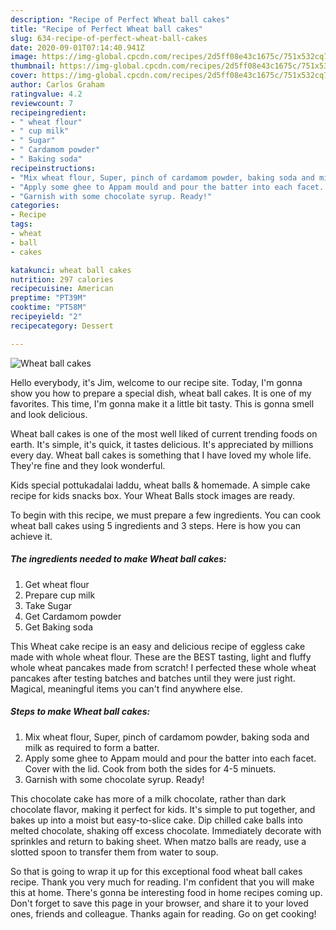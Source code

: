 ```yaml
---
description: "Recipe of Perfect Wheat ball cakes"
title: "Recipe of Perfect Wheat ball cakes"
slug: 634-recipe-of-perfect-wheat-ball-cakes
date: 2020-09-01T07:14:40.941Z
image: https://img-global.cpcdn.com/recipes/2d5ff08e43c1675c/751x532cq70/wheat-ball-cakes-recipe-main-photo.jpg
thumbnail: https://img-global.cpcdn.com/recipes/2d5ff08e43c1675c/751x532cq70/wheat-ball-cakes-recipe-main-photo.jpg
cover: https://img-global.cpcdn.com/recipes/2d5ff08e43c1675c/751x532cq70/wheat-ball-cakes-recipe-main-photo.jpg
author: Carlos Graham
ratingvalue: 4.2
reviewcount: 7
recipeingredient:
- " wheat flour"
- " cup milk"
- " Sugar"
- " Cardamom powder"
- " Baking soda"
recipeinstructions:
- "Mix wheat flour, Super, pinch of cardamom powder, baking soda and milk as required to form a batter."
- "Apply some ghee to Appam mould and pour the batter into each facet. Cover with the lid. Cook from both the sides for 4-5 minuets."
- "Garnish with some chocolate syrup. Ready!"
categories:
- Recipe
tags:
- wheat
- ball
- cakes

katakunci: wheat ball cakes 
nutrition: 297 calories
recipecuisine: American
preptime: "PT39M"
cooktime: "PT58M"
recipeyield: "2"
recipecategory: Dessert

---
```



![Wheat ball cakes](https://img-global.cpcdn.com/recipes/2d5ff08e43c1675c/751x532cq70/wheat-ball-cakes-recipe-main-photo.jpg)

Hello everybody, it's Jim, welcome to our recipe site. Today, I'm gonna show you how to prepare a special dish, wheat ball cakes. It is one of my favorites. This time, I'm gonna make it a little bit tasty. This is gonna smell and look delicious.

Wheat ball cakes is one of the most well liked of current trending foods on earth. It's simple, it's quick, it tastes delicious. It's appreciated by millions every day. Wheat ball cakes is something that I have loved my whole life. They're fine and they look wonderful.

Kids special pottukadalai laddu, wheat balls &amp; homemade. A simple cake recipe for kids snacks box. Your Wheat Balls stock images are ready.


To begin with this recipe, we must prepare a few ingredients. You can cook wheat ball cakes using 5 ingredients and 3 steps. Here is how you can achieve it.

<!--inarticleads1-->

##### The ingredients needed to make Wheat ball cakes:

1. Get  wheat flour
1. Prepare  cup milk
1. Take  Sugar
1. Get  Cardamom powder
1. Get  Baking soda


This Wheat cake recipe is an easy and delicious recipe of eggless cake made with whole wheat flour. These are the BEST tasting, light and fluffy whole wheat pancakes made from scratch! I perfected these whole wheat pancakes after testing batches and batches until they were just right. Magical, meaningful items you can&#39;t find anywhere else. 

<!--inarticleads2-->

##### Steps to make Wheat ball cakes:

1. Mix wheat flour, Super, pinch of cardamom powder, baking soda and milk as required to form a batter.
1. Apply some ghee to Appam mould and pour the batter into each facet. Cover with the lid. Cook from both the sides for 4-5 minuets.
1. Garnish with some chocolate syrup. Ready!


This chocolate cake has more of a milk chocolate, rather than dark chocolate flavor, making it perfect for kids. It&#39;s simple to put together, and bakes up into a moist but easy-to-slice cake. Dip chilled cake balls into melted chocolate, shaking off excess chocolate. Immediately decorate with sprinkles and return to baking sheet. When matzo balls are ready, use a slotted spoon to transfer them from water to soup. 

So that is going to wrap it up for this exceptional food wheat ball cakes recipe. Thank you very much for reading. I'm confident that you will make this at home. There's gonna be interesting food in home recipes coming up. Don't forget to save this page in your browser, and share it to your loved ones, friends and colleague. Thanks again for reading. Go on get cooking!
